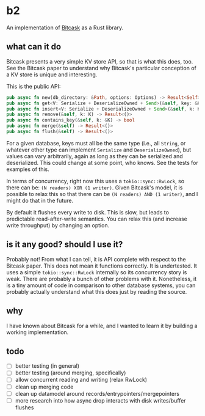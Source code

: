 # b2

An implementation of [Bitcask](https://riak.com/assets/bitcask-intro.pdf) as a Rust library.

## what can it do

Bitcask presents a very simple KV store API, so that is what this does, too.
See the Bitcask paper to understand why Bitcask's particular conception of a KV store is unique and interesting.

This is the public API:

```rust
pub async fn new(db_directory: &Path, options: Options) -> Result<Self>
pub async fn get<V: Serialize + DeserializeOwned + Send>(&self, key: &K) -> Result<Option<V>>
pub async fn insert<V: Serialize + DeserializeOwned + Send>(&self, k: K, v: V) -> Result<()>
pub async fn remove(&self, k: K) -> Result<()>
pub async fn contains_key(&self, k: &K) -> bool
pub async fn merge(&self) -> Result<()>
pub async fn flush(&self) -> Result<()>
```

For a given database, keys must all be the same type (i.e., all `String`, or whatever other type can implement `Serialize` and `DeserializeOwned`), but values can vary arbitrarily, again as long as they can be serialized and deserialized. This could change at some point, who knows. See the tests for examples of this.

In terms of concurrency, right now this uses a `tokio::sync::RwLock`, so there can be: `(N readers) XOR (1 writer)`. Given Bitcask's model, it is possible to relax this so that there can be `(N readers) AND (1 writer)`, and I might do that in the future.

By default it flushes every write to disk. This is slow, but leads to predictable read-after-write semantics. You can relax this (and increase write throughput) by changing an option.

## is it any good? should I use it?

Probably not! From what I can tell, it is API complete with respect to the Bitcask paper. This does not mean it functions correctly. It is undertested. It uses a simple `tokio::sync::RwLock` internally so its concurrency story is weak. There are probably a bunch of other problems with it. Nonetheless, it is a tiny amount of code in comparison to other database systems, you can probably actually understand what this does just by reading the source.

## why

I have known about Bitcask for a while, and I wanted to learn it by building a working implementation.

## todo

- [ ] better testing (in general)
- [ ] better testing (around merging, specifically)
- [ ] allow concurrent reading and writing (relax RwLock)
- [ ] clean up merging code
- [ ] clean up datamodel around records/entrypointers/mergepointers
- [ ] more research into how async drop interacts with disk writes/buffer flushes
